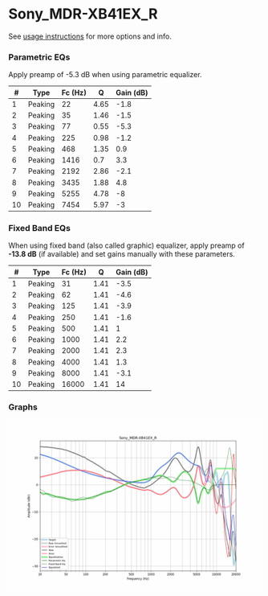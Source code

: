 # Sony_MDR-XB41EX_R
See [usage instructions](https://github.com/jaakkopasanen/AutoEq#usage) for more options and info.

### Parametric EQs
Apply preamp of -5.3 dB when using parametric equalizer.

|   # | Type    |   Fc (Hz) |    Q |   Gain (dB) |
|-----|---------|-----------|------|-------------|
|   1 | Peaking |        22 | 4.65 |        -1.8 |
|   2 | Peaking |        35 | 1.46 |        -1.5 |
|   3 | Peaking |        77 | 0.55 |        -5.3 |
|   4 | Peaking |       225 | 0.98 |        -1.2 |
|   5 | Peaking |       468 | 1.35 |         0.9 |
|   6 | Peaking |      1416 | 0.7  |         3.3 |
|   7 | Peaking |      2192 | 2.86 |        -2.1 |
|   8 | Peaking |      3435 | 1.88 |         4.8 |
|   9 | Peaking |      5255 | 4.78 |        -8   |
|  10 | Peaking |      7454 | 5.97 |        -3   |

### Fixed Band EQs
When using fixed band (also called graphic) equalizer, apply preamp of **-13.8 dB** (if available) and set gains manually with these parameters.

|   # | Type    |   Fc (Hz) |    Q |   Gain (dB) |
|-----|---------|-----------|------|-------------|
|   1 | Peaking |        31 | 1.41 |        -3.5 |
|   2 | Peaking |        62 | 1.41 |        -4.6 |
|   3 | Peaking |       125 | 1.41 |        -3.9 |
|   4 | Peaking |       250 | 1.41 |        -1.6 |
|   5 | Peaking |       500 | 1.41 |         1   |
|   6 | Peaking |      1000 | 1.41 |         2.2 |
|   7 | Peaking |      2000 | 1.41 |         2.3 |
|   8 | Peaking |      4000 | 1.41 |         1.3 |
|   9 | Peaking |      8000 | 1.41 |        -3.1 |
|  10 | Peaking |     16000 | 1.41 |        14   |

### Graphs
![](./Sony_MDR-XB41EX_R.png)
